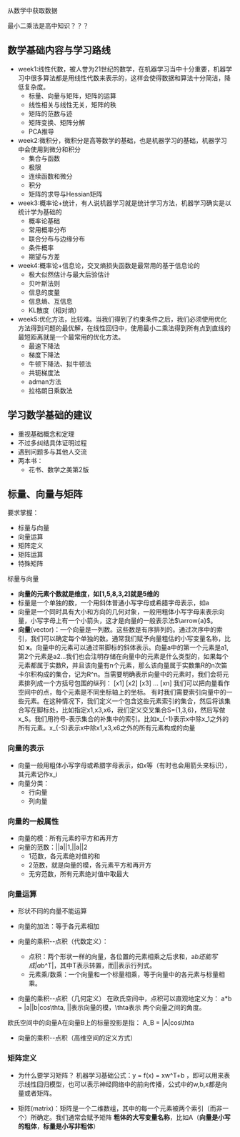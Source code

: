 从数学中获取数据


最小二乘法是高中知识？？？

## 数学基础内容与学习路线

- week1:线性代数，被人誉为21世纪的数学，在机器学习当中十分重要，机器学习中很多算法都是用线性代数来表示的，这样会使得数据和算法十分简洁，降低复杂度。
    - 标量、向量与矩阵，矩阵的运算
    - 线性相关与线性无关，矩阵的秩
    - 矩阵的范数与迹
    - 矩阵变换、矩阵分解
    - PCA推导
- week2:微积分，微积分是高等数学的基础，也是机器学习的基础，机器学习中会使用到微分和积分
    - 集合与函数
    - 极限
    - 连续函数和微分
    - 积分
    - 矩阵的求导与Hessian矩阵
- week3:概率论+统计，有人说机器学习就是统计学习方法，机器学习确实是以统计学为基础的
    - 概率论基础
    - 常用概率分布
    - 联合分布与边缘分布
    - 条件概率
    - 期望与方差
- week4:概率论+信息论，交叉熵损失函数是最常用的基于信息论的
    - 极大似然估计与最大后验估计
    - 贝叶斯法则
    - 信息的度量
    - 信息熵、互信息
    - KL散度（相对熵）
- week5:优化方法，比较难。当我们得到了约束条件之后，我们必须使用优化方法得到问题的最优解，在线性回归中，使用最小二乘法得到所有点到直线的最短距离就是一个最常用的优化方法。
    - 最速下降法
    - 梯度下降法
    - 牛顿下降法、拟牛顿法
    - 共轭梯度法
    - adman方法
    - 拉格朗日乘数法

## 学习数学基础的建议
- 重视基础概念和定理
- 不过多纠结具体证明过程
- 遇到问题多与其他人交流
- 两本书：
    - 花书、数学之美第2版



## 标量、向量与矩阵
要求掌握：
- 标量与向量
- 向量运算
- 矩阵定义
- 矩阵运算
- 特殊矩阵


标量与向量
- **向量的元素个数就是维度，如[1,5,8,3,2]就是5维的**
- 标量是一个单独的数，一个用斜体普通小写字母或希腊字母表示，如a
- 向量是一个同时具有大小和方向的几何对象，一般用粗体小写字母来表示向量，小写字母上有一个小箭头，这才是向量的一般表示法$\arrow{a}$。
- **向量**(vector)：一个向量是一列数。这些数是有序排列的。通过次序中的索引，我们可以确定每个单独的数。通常我们赋予向量粗估的小写变量名称，比如 **x**。向量中的元素可以通过带脚标的斜体表示。向量a中的第一个元素是a1,第2个元素是a2...我们也会注明存储在向量中的元素是什么类型的，如果每个元素都属于实数R，并且该向量有n个元素，那么该向量属于实数集R的n次笛卡尔积构成的集合，记为R^n。当需要明确表示向量中的元素时，我们会将元素排列成一个方括号包围的纵列：
[x1]
[x2]
[x3]
...
[xn]
我们可以把向量看作空间中的点，每个元素是不同坐标轴上的坐标。
有时我们需要索引向量中的一些元素。在这种情况下，我们定义一个包含这些元素索引的集合，然后将该集合写在脚标处，比如指定x1,x3,x6，我们定义交叉集合S={1,3,6}，然后写做x_S。我们用符号-表示集合的补集中的索引。比如x_{-1}表示x中除x_1之外的所有元素。x_{-S}表示x中除x1,x3,x6之外的所有元素构成的向量

### 向量的表示
- 向量一般用粗体小写字母或希腊字母表示，如x等（有时也会用箭头来标识），其元素记作x_i
- 向量分类：
    - 行向量
    - 列向量

### 向量的一般属性
- 向量的模：所有元素的平方和再开方
- 向量的范数：||a||1,||a||2
    - 1范数，各元素绝对值的和
    - 2范数，就是向量的模，各元素平方和再开方
    - 无穷范数，所有元素绝对值中取最大

### 向量运算
- 形状不同的向量不能运算
- 向量的加法：等于各元素相加
- 向量的乘积--点积（代数定义）：
    - 点积：两个形状一样的向量，各位置的元素相乘之后求和，a*b还能写成|a*b^T|，其中T表示转置，而||表示行列式。
    - 元素乘/数乘：一个向量和一个标量相乘，等于向量中的各元素与标量相乘。


- 向量的乘积--点积（几何定义）
在欧氏空间中，点积可以直观地定义为：
a*b = |a||b|cos\thta, ||表示向量的模，\thta表示 两个向量之间的角度。

欧氏空间中的向量A在向量B上的标量投影是指：
A_B = |A|cos\thta

- 向量的乘积--点积（高维空间的定义方式）


### 矩阵定义
- 为什么要学习矩阵？ 机器学习基础公式：y = f(x) = xw^T+b ，即可以用来表示线性回归模型，也可以表示神经网络中的前向传播，公式中的w,b,x都是向量或者矩阵。

- 矩阵(matrix)：矩阵是一个二维数组，其中的每一个元素被两个索引（而非一个）所确定。我们通常会赋予矩阵 **粗体的大写变量名称**，比如A（**向量是小写的粗体**，**标量是小写非粗体**）